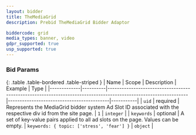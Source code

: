 ```yaml
---
layout: bidder
title: TheMediaGrid
description: Prebid TheMediaGrid Bidder Adaptor

biddercode: grid
media_types: banner, video
gdpr_supported: true
usp_supported: true
---
```



### Bid Params

{: .table .table-bordered .table-striped }
| Name        | Scope    | Description                                                                                                    | Example                                   | Type      |
|-------------|----------|----------------------------------------------------------------------------------------------------------------|-------------------------------------------|-----------|
| `uid`       | required | Represents the MediaGrid bidder system Ad Slot ID associated with the respective div id from the site page.    | `1`                                       | `integer` |
| `keywords`  | optional | A set of key-value pairs applied to all ad slots on the page. Values can be empty.                             | `keywords: { topic: ['stress', 'fear'] }` | `object`  |
